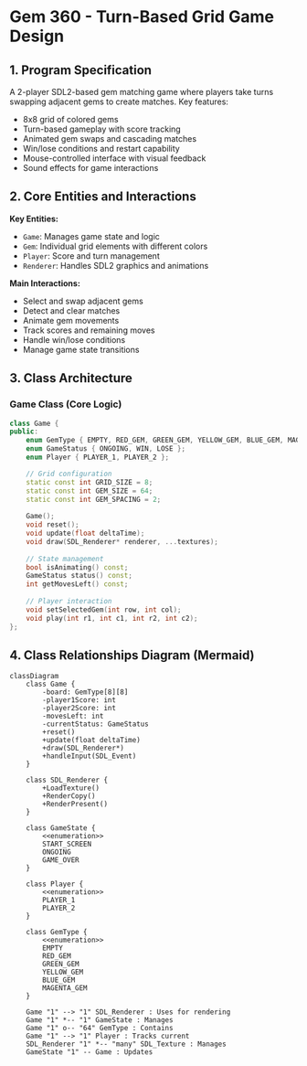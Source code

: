 # Gem 360 - Turn-Based Grid Game Design

## 1. Program Specification
A 2-player SDL2-based gem matching game where players take turns swapping adjacent gems to create matches. Key features:
- 8x8 grid of colored gems
- Turn-based gameplay with score tracking
- Animated gem swaps and cascading matches
- Win/lose conditions and restart capability
- Mouse-controlled interface with visual feedback
- Sound effects for game interactions

## 2. Core Entities and Interactions

**Key Entities:**
- `Game`: Manages game state and logic
- `Gem`: Individual grid elements with different colors
- `Player`: Score and turn management
- `Renderer`: Handles SDL2 graphics and animations

**Main Interactions:**
- Select and swap adjacent gems
- Detect and clear matches
- Animate gem movements
- Track scores and remaining moves
- Handle win/lose conditions
- Manage game state transitions

## 3. Class Architecture

### Game Class (Core Logic)
```cpp
class Game {
public:
    enum GemType { EMPTY, RED_GEM, GREEN_GEM, YELLOW_GEM, BLUE_GEM, MAGENTA_GEM };
    enum GameStatus { ONGOING, WIN, LOSE };
    enum Player { PLAYER_1, PLAYER_2 };

    // Grid configuration
    static const int GRID_SIZE = 8;
    static const int GEM_SIZE = 64;
    static const int GEM_SPACING = 2;
    
    Game();
    void reset();
    void update(float deltaTime);
    void draw(SDL_Renderer* renderer, ...textures);
    
    // State management
    bool isAnimating() const;
    GameStatus status() const;
    int getMovesLeft() const;
    
    // Player interaction
    void setSelectedGem(int row, int col);
    void play(int r1, int c1, int r2, int c2);
};
```

## 4. Class Relationships Diagram (Mermaid)

```mermaid
classDiagram
    class Game {
        -board: GemType[8][8]
        -player1Score: int
        -player2Score: int
        -movesLeft: int
        -currentStatus: GameStatus
        +reset()
        +update(float deltaTime)
        +draw(SDL_Renderer*)
        +handleInput(SDL_Event)
    }
    
    class SDL_Renderer {
        +LoadTexture()
        +RenderCopy()
        +RenderPresent()
    }
    
    class GameState {
        <<enumeration>>
        START_SCREEN
        ONGOING
        GAME_OVER
    }
    
    class Player {
        <<enumeration>>
        PLAYER_1
        PLAYER_2
    }
    
    class GemType {
        <<enumeration>>
        EMPTY
        RED_GEM
        GREEN_GEM
        YELLOW_GEM
        BLUE_GEM
        MAGENTA_GEM
    }
    
    Game "1" --> "1" SDL_Renderer : Uses for rendering
    Game "1" *-- "1" GameState : Manages
    Game "1" o-- "64" GemType : Contains
    Game "1" --> "1" Player : Tracks current
    SDL_Renderer "1" *-- "many" SDL_Texture : Manages
    GameState "1" -- Game : Updates